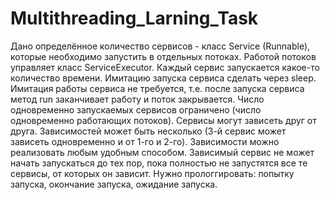 # Multithreading_Larning_Task
<p>Дано определённое количество сервисов - класс Service (Runnable), которые необходимо запустить в отдельных потоках.
Работой потоков управляет класс ServiceExecutor.
Каждый сервис запускается какое-то количество времени.
Имитацию запуска сервиса сделать через sleep.
Имитация работы сервиса не требуется, т.е. после запуска сервиса метод run заканчивает работу и поток закрывается.
Число одновременно запускаемых сервисов ограничено (число одновременно работающих потоков).
Сервисы могут зависеть друг от друга. Зависимостей может быть несколько (3-й сервис может зависеть одновременно и от 1-го и 2-го). Зависимости можно реализовать любым удобным способом. Зависимый сервис не может начать запускаться до тех пор, пока полностью не запустятся все те сервисы, от которых он зависит.
Нужно прологгировать: попытку запуска, окончание запуска, ожидание запуска.</p>
